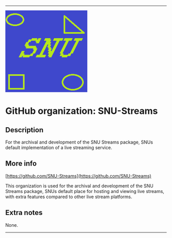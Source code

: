 
***

![SNU_blue_and_gold_legacy_icon.png failed to load. The file may be missing or corrupt. Check the file path for errors first.](/AdditionalInfo/1/SNU-Streams/SNU_blue_and_gold_legacy_icon.png)

# GitHub organization: SNU-Streams

## Description

For the archival and development of the SNU Streams package, SNUs default implementation of a live streaming service.

## More info

[https://github.com/SNU-Streams](https://github.com/SNU-Streams)

This organization is used for the archival and development of the SNU Streams package, SNUs default place for hosting and viewing live streams, with extra features compared to other live stream platforms.

## Extra notes

None.

***
